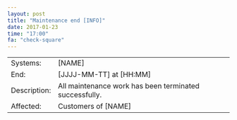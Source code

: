 ```yaml
---
layout: post
title: "Maintenance end [INFO]"
date: 2017-01-23
time: "17:00"
fa: "check-square"
---
```


|                      |                                                                      |
|----------------------|----------------------------------------------------------------------|
| Systems:             | [NAME]                                                               |
| End:                 | [JJJJ-MM-TT] at [HH:MM]                                              |    
| Description:         | All maintenance work has been terminated successfully.               |
| Affected:            | Customers of [NAME]                                                  |
